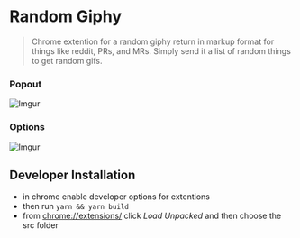 # Random Giphy

> Chrome extention for a random giphy return in markup format for things like reddit, PRs, and MRs. Simply send it a list of random things to get random gifs.

### Popout

![Imgur](https://i.imgur.com/HVrb9aJ.png)

### Options

![Imgur](https://i.imgur.com/IqcZ4xm.png)

## Developer Installation

- in chrome enable developer options for extentions
- then run `yarn && yarn build`
- from [chrome://extensions/](chrome://extensions/) click _Load Unpacked_ and then choose the src folder
